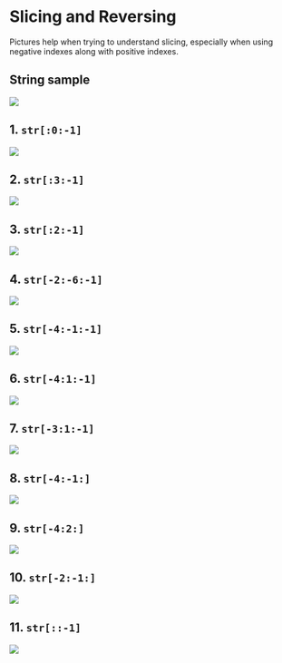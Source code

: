 # Slicing and Reversing

Pictures help when trying to understand slicing, especially when using negative indexes
along with positive indexes.

## String sample
![](/images/slice_0.png)

## 1. `str[:0:-1]`
![](/images/slice_1.png)

## 2. `str[:3:-1]`
![](/images/slice_2.png)

## 3. `str[:2:-1]`
![](/images/slice_3.png)

## 4. `str[-2:-6:-1]`
![](/images/slice_4.png)

## 5. `str[-4:-1:-1]`
![](/images/slice_5.png)

## 6. `str[-4:1:-1]`
![](/images/slice_6.png)

## 7. `str[-3:1:-1]`
![](/images/slice_7.png)

## 8. `str[-4:-1:]`
![](/images/slice_8.png)

## 9. `str[-4:2:]`
![](/images/slice_9.png)

## 10. `str[-2:-1:]`
![](/images/slice_10.png)

## 11. `str[::-1]`
![](/images/slice_11.png)
